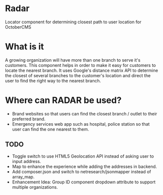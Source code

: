 # Radar #
Locator component for determining closest path to user location for OctoberCMS

# What is it #
A growing organization will have more than one branch to serve it's customers. This component helps in order to make it easy for customers to locate the nearest branch. It uses Google's distance matrix API to determine the closest of several branches to the customer's location and direct the user to find the right way to the nearest branch.

# Where can RADAR be used? #
* Brand websites so that users can find the closest branch / outlet to their preferred brand.
* Emergency services web app such as hospital, police station so that user can find the one nearest to them.

## TODO ##
* Toggle switch to use HTML5 Geolocation API instead of asking user to input address.
* Map to enhance the experience while adding the addresses in backend.
* Add composer.json and switch to netresearch/jsonmapper instead of array_map.
* Enhancement Idea: Group ID component dropdown attribute to support multiple organizations.
